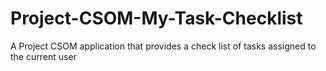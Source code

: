 # Project-CSOM-My-Task-Checklist
A Project CSOM application that provides a check list of tasks assigned to the current user
